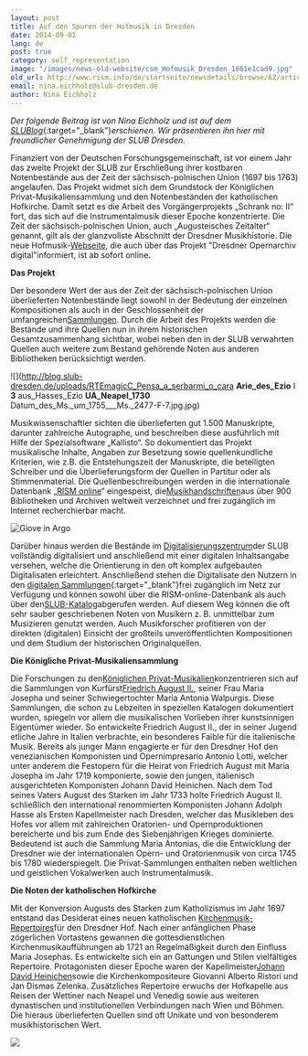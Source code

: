 ```yaml
---
layout: post
title: Auf den Spuren der Hofmusik in Dresden
date: 2014-09-01
lang: de
post: true
category: self_representation
image: "/images/news-old-website/csm_Hofmusik_Dresden_1661e1cad9.jpg"
old_url: http://www.rism.info/de/startseite/newsdetails/browse/62/article/64/on-the-trail-of-the-music-at-the-dresden-court.html
email: nina.eichholz@slub-dresden.de
author: Nina Eichholz
---
```



_Der folgende Beitrag ist von Nina Eichholz und ist auf dem_ [_SLUBlog_](http://blog.slub-dresden.de/beitrag/2014/08/19/auf-den-spuren-der-hofmusik-in-dresden/){:target="_blank"}_erschienen. Wir präsentieren ihn hier mit freundlicher Genehmigung der SLUB Dresden._



Finanziert von der Deutschen Forschungsgemeinschaft, ist vor einem Jahr das zweite Projekt der SLUB zur Erschließung ihrer kostbaren Notenbestände aus der Zeit der sächsisch-polnischen Union (1697 bis 1763) angelaufen. Das Projekt widmet sich dem Grundstock der Königlichen Privat-Musikaliensammlung und den Notenbeständen der katholischen Hofkirche. Damit setzt es die Arbeit des Vorgängerprojekts „Schrank no: II“ fort, das sich auf die Instrumentalmusik dieser Epoche konzentrierte. Die Zeit der sächsisch-polnischen Union, auch „Augusteisches Zeitalter“ genannt, gilt als der glanzvollste Abschnitt der Dresdner Musikhistorie. Die neue Hofmusik-[Webseite](http://hofmusik.slub-dresden.de/en/), die auch über das Projekt "Dresdner Opernarchiv digital"informiert, ist ab sofort online.



**Das Projekt**

Der besondere Wert der aus der Zeit der sächsisch-polnischen Union überlieferten Notenbestände liegt sowohl in der Bedeutung der einzelnen Kompositionen als auch in der Geschlossenheit der umfangreichen[Sammlungen](http://hofmusik.slub-dresden.de/en/themen/hofkirche-koenigliche-privat-musikaliensammlung/der-bestand/). Durch die Arbeit des Projekts werden die Bestände und ihre Quellen nun in ihrem historischen Gesamtzusammenhang sichtbar, wobei neben den in der SLUB verwahrten Quellen auch weitere zum Bestand gehörende Noten aus anderen Bibliotheken berücksichtigt werden.

![](http://blog.slub-dresden.de/uploads/RTEmagicC_Pensa_a_serbarmi_o_cara __Arie_des_Ezio__ I __3__ aus_Hasses_Ezio __UA_Neapel_1730__ Datum_des_Ms._um_1755___Ms._2477-F-7.jpg.jpg)

Musikwissenschaftler sichten die überlieferten gut 1.500 Manuskripte, darunter zahlreiche Autographe, und beschreiben diese ausführlich mit Hilfe der Spezialsoftware „Kallisto“. So dokumentiert das Projekt musikalische Inhalte, Angaben zur Besetzung sowie quellenkundliche Kriterien, wie z.B. die Entstehungszeit der Manuskripte, die beteiligten Schreiber und die Überlieferungsform der Quellen in Partitur oder als Stimmenmaterial. Die Quellenbeschreibungen werden in die internationale Datenbank „[RISM online](https://opac.rism.info/)“ eingespeist, die[Musikhandschriften](http://www.slub-dresden.de/sammlungen/musik/musikhandschriften-und-alte-drucke/)aus über 900 Bibliotheken und Archiven weltweit verzeichnet und frei zugänglich im Internet recherchierbar macht.

![Giove in Argo](http://blog.slub-dresden.de/fileadmin/groups/slubsite/Blog/Giove_in_Argo_Lotti_01.jpg)

Darüber hinaus werden die Bestände im [Digitalisierungszentrum](http://www.slub-dresden.de/ueber-uns/ddz/)der SLUB vollständig digitalisiert und anschließend mit einer digitalen Inhaltsangabe versehen, welche die Orientierung in den oft komplex aufgebauten Digitalisaten erleichtert. Anschließend stehen die Digitalisate den Nutzern in den [digitalen Sammlungen](http://digital.slub-dresden.de/kollektionen/){:target="_blank"}frei zugänglich im Netz zur Verfügung und können sowohl über die RISM-online-Datenbank als auch über den[SLUB-Katalog](http://www.slub-dresden.de/recherche/)abgerufen werden. Auf diesem Weg können die oft sehr sauber geschriebenen Noten von Musikern z. B. unmittelbar zum Musizieren genutzt werden. Auch Musikforscher profitieren von der direkten (digitalen) Einsicht der großteils unveröffentlichten Kompositionen und dem Studium der historischen Originalquellen.



**Die Königliche Privat-Musikaliensammlung**

Die Forschungen zu den[Königlichen Privat-Musikalien](http://hofmusik.slub-dresden.de/en/themen/hofkirche-koenigliche-privat-musikaliensammlung/)konzentrieren sich auf die Sammlungen von Kurfürst[Friedrich August II.](http://de.wikipedia.org/wiki/August_III._%28Polen%29), seiner Frau Maria Josepha und seiner Schwiegertochter Maria Antonia Walpurgis. Diese Sammlungen, die schon zu Lebzeiten in speziellen Katalogen dokumentiert wurden, spiegeln vor allem die musikalischen Vorlieben ihrer kunstsinnigen Eigentümer wieder. So entwickelte Friedrich August II., der in seiner Jugend etliche Jahre in Italien verbrachte, ein besonderes Faible für die italienische Musik. Bereits als junger Mann engagierte er für den Dresdner Hof den venezianischen Komponisten und Opernimpresario Antonio Lotti, welcher unter anderem die Festopern für die Heirat von Friedrich August mit Maria Josepha im Jahr 1719 komponierte, sowie den jungen, italienisch ausgerichteten Komponisten Johann David Heinichen. Nach dem Tod seines Vaters August des Starken im Jahr 1733 holte Friedrich August II. schließlich den international renommierten Komponisten Johann Adolph Hasse als Ersten Kapellmeister nach Dresden, welcher das Musikleben des Hofes vor allem mit zahlreichen Oratorien- und Opernproduktionen bereicherte und bis zum Ende des Siebenjährigen Krieges dominierte. Bedeutend ist auch die Sammlung Maria Antonias, die die Entwicklung der Dresdner wie der internationalen Opern- und Oratorienmusik von circa 1745 bis 1780 wiederspiegelt. Die Privat-Sammlungen enthalten neben weltlichen und geistlichen Vokalwerken auch Instrumentalmusik.

**Die Noten der katholischen Hofkirche**

Mit der Konversion Augusts des Starken zum Katholizismus im Jahr 1697 entstand das Desiderat eines neuen katholischen [Kirchenmusik-Repertoires](http://hofmusik.slub-dresden.de/en/themen/hofkirche-koenigliche-privat-musikaliensammlung/)für den Dresdner Hof. Nach einer anfänglichen Phase zögerlichen Vortastens gewannen die gottesdienstlichen Kirchenmusikaufführungen ab 1721 an Regelmäßigkeit durch den Einfluss Maria Josephas. Es entwickelte sich ein an Gattungen und Stilen vielfältiges Repertoire. Protagonisten dieser Epoche waren der Kapellmeister[Johann David Heinichen](http://de.wikipedia.org/wiki/Johann_David_Heinichen)sowie die Kirchenkompositeure Giovanni Alberto Ristori und Jan Dismas Zelenka. Zusätzliches Repertoire erwuchs der Hofkapelle aus Reisen der Wettiner nach Neapel und Venedig sowie aus weiteren dynastischen und institutionellen Verbindungen nach Wien und Böhmen. Die hieraus überlieferten Quellen sind oft Unikate und von besonderem musikhistorischen Wert.

![](http://blog.slub-dresden.de/uploads/RTEmagicC_Caldara_Missa_dolorosa.jpg.jpg)



